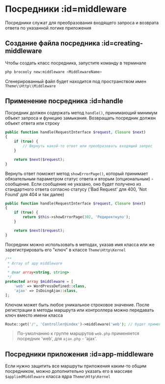 # Посредники :id=middleware

Посредники служат для преобразования входящего запроса и возврата ответа по указанной логике приложения

## Создание файла посредника :id=creating-middleware

Чтобы создать класс посредника, запустите команду в терминале

```sh
php brocooly new:middleware <MiddlewareName>
```

Сгенерированный файл будет находится под пространством имен `Theme\\Http\\Middleware`

## Применение посредника :id=handle

Посредник должен содержать метод `handle()`, принимающий минимум объект запроса и функцию замыкания. Возвращать посредник должен объект ответа или строку

```php
public function handle(RequestInterface $request, Closure $next)
{
    if (true) {
        // Вернуть какой-то ответ или преобразовать входящий запрос
    }

    return $next($request);
}
```

Вернуть ответ поможет метод `showErrorPage()`, который принимает обязательным параметром статус ответа и вторым (опциональным) - сообщение. Если сообщение не указано, оно будет получено из стандартного ответа согласно статусу ('Bad Request' для 400, 'Not Found' для 404 и так далее)

```php
public function handle(RequestInterface $request, Closure $next)
{
    if (true) {
        return $this->showErrorPage(302, 'Редиректнуло');
    }

    return $next($request);
}
```

Посредник можно использовать в методах, указав имя класса или же зарегистрировать его "ключ" в классе `Theme\Http\Kernel`

```php
/**
 * Array of app middleware
 *
 * @var array<string, string>
 */
protected array $middleware = [
    'web' => WordPressDefined::class,
    'ajax' => IsDoingAjax::class,
];
```

Ключом может быть любое уникальное строковое значение. После регистрации в методы маршрута или контроллера можно передавать ключ вместо имени класса

```php
Route::get('/', 'Controller@index')->middleware('web'); // будет применен посредник WordPressDefined
```

> По-умолчанию к группе маршрутов `web.php` применяется посредник 'web', для `ajax.php` - 'ajax'.

## Посредники приложения :id=app-middleware

Если нужно защитить все маршруты приложения каким-то общим посредником, можно дополнительно указать его в массиве `$appliedMiddleware` класса ядра `Theme\Http\Kernel`

